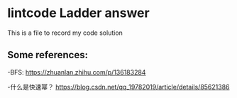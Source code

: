 # lintcode Ladder answer
  This is a file to record my code solution
  
  ## Some references:
  -BFS:
  https://zhuanlan.zhihu.com/p/136183284
  
  -什么是快速幂？
  https://blog.csdn.net/qq_19782019/article/details/85621386
